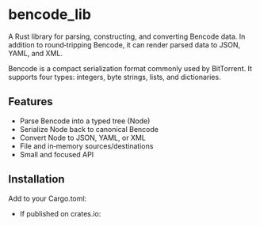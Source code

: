 # bencode_lib

A Rust library for parsing, constructing, and converting Bencode data. In addition to round‑tripping Bencode, it can render parsed data to JSON, YAML, and XML.

Bencode is a compact serialization format commonly used by BitTorrent. It supports four types: integers, byte strings, lists, and dictionaries.

## Features

- Parse Bencode into a typed tree (Node)
- Serialize Node back to canonical Bencode
- Convert Node to JSON, YAML, or XML
- File and in‑memory sources/destinations
- Small and focused API

## Installation

Add to your Cargo.toml:

- If published on crates.io:
